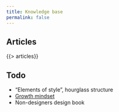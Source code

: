 ```yaml
---
title: Knowledge base
permalink: false
---
```


## Articles

{{> articles}}


## Todo

* “Elements of style”, hourglass structure
* [Growth mindset](articles/growth-mindset/)
* Non-designers design book
